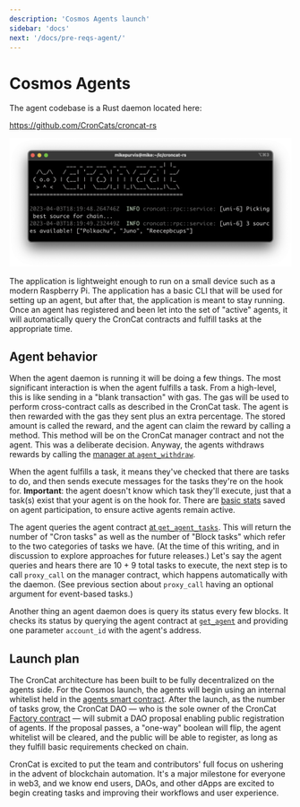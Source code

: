 ```yaml
---
description: 'Cosmos Agents launch'
sidebar: 'docs'
next: '/docs/pre-reqs-agent/'
---
```


# Cosmos Agents

The agent codebase is a Rust daemon located here:

https://github.com/CronCats/croncat-rs

![Screenshot of iTerm starting the CronCat agent daemon](../../src/assets/agent-screenshot.png)

The application is lightweight enough to run on a small device such as a modern Raspberry Pi. The application has a basic CLI that will be used for setting up an agent, but after that, the application is meant to stay running. Once an agent has registered and been let into the set of "active" agents, it will automatically query the CronCat contracts and fulfill tasks at the appropriate time.

## Agent behavior

When the agent daemon is running it will be doing a few things. The most significant interaction is when the agent fulfills a task. From a high-level, this is like sending in a "blank transaction" with gas. The gas will be used to perform cross-contract calls as described in the CronCat task. The agent is then rewarded with the gas they sent plus an extra percentage. The stored amount is called the reward, and the agent can claim the reward by calling a method. This method will be on the CronCat manager contract and not the agent. This was a deliberate decision. Anyway, the agents withdraws rewards by calling the [manager at `agent_withdraw`](/docs/contracts-manager/#agent_withdraw).

When the agent fulfills a task, it means they've checked that there are tasks to do, and then sends execute messages for the tasks they're on the hook for. **Important**: the agent doesn't know which task they'll execute, just that a task(s) exist that your agent is on the hook for. There are [basic stats](https://docs.rs/croncat-sdk-agents/latest/croncat_sdk_agents/types/struct.AgentStats.html) saved on agent participation, to ensure active agents remain active.

The agent queries the agent contract [at `get_agent_tasks`](/docs/contracts-agents/#get_agent_tasks). This will return the number of "Cron tasks" as well as the number of "Block tasks" which refer to the two categories of tasks we have. (At the time of this writing, and in discussion to explore approaches for future releases.) Let's say the agent queries and hears there are 10 + 9 total tasks to execute, the next step is to call `proxy_call` on the manager contract, which happens automatically with the daemon. (See previous section about `proxy_call` having an optional argument for event-based tasks.)

Another thing an agent daemon does is query its status every few blocks. It checks its status by querying the agent contract at [`get_agent`](/docs/contracts-agents/#get_agent) and providing one parameter `account_id` with the agent's address.

## Launch plan

The CronCat architecture has been built to be fully decentralized on the agents side. For the Cosmos launch, the agents will begin using an internal whitelist held in the [agents smart contract](https://github.com/CronCats/cw-croncat/blob/211b829b3c719c3e7bbfef30c7d637e2ba8ccfaa/contracts/croncat-agents/src/state.rs#L24). After the launch, as the number of tasks grow, the CronCat DAO — who is the sole owner of the CronCat [Factory contract](https://github.com/CronCats/cw-croncat/tree/211b829b3c719c3e7bbfef30c7d637e2ba8ccfaa/contracts/croncat-factory) — will submit a DAO proposal enabling public registration of agents. If the proposal passes, a "one-way" boolean will flip, the agent whitelist will be cleared, and the public will be able to register, as long as they fulfill basic requirements checked on chain.

CronCat is excited to put the team and contributors' full focus on ushering in the advent of blockchain automation. It's a major milestone for everyone in web3, and we know end users, DAOs, and other dApps are excited to begin creating tasks and improving their workflows and user experience.
